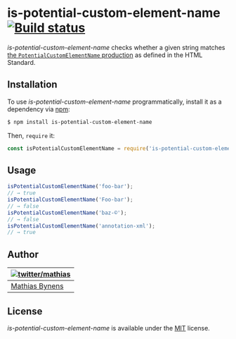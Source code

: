 # is-potential-custom-element-name [![Build status](https://travis-ci.org/mathiasbynens/is-potential-custom-element-name.svg?branch=master)](https://travis-ci.org/mathiasbynens/is-potential-custom-element-name)

_is-potential-custom-element-name_ checks whether a given string matches [the `PotentialCustomElementName` production](https://html.spec.whatwg.org/multipage/scripting.html#prod-potentialcustomelementname) as defined in the HTML Standard.

## Installation

To use _is-potential-custom-element-name_ programmatically, install it as a dependency via [npm](https://www.npmjs.com/):

```bash
$ npm install is-potential-custom-element-name
```

Then, `require` it:

```js
const isPotentialCustomElementName = require('is-potential-custom-element-name');
```

## Usage

```js
isPotentialCustomElementName('foo-bar');
// → true
isPotentialCustomElementName('Foo-bar');
// → false
isPotentialCustomElementName('baz-©');
// → false
isPotentialCustomElementName('annotation-xml');
// → true
```

## Author

| [![twitter/mathias](https://gravatar.com/avatar/24e08a9ea84deb17ae121074d0f17125?s=70)](https://twitter.com/mathias "Follow @mathias on Twitter") |
|---|
| [Mathias Bynens](https://mathiasbynens.be/) |

## License

_is-potential-custom-element-name_ is available under the [MIT](https://mths.be/mit) license.
